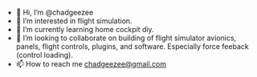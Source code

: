 - 👋 Hi, I’m @chadgeezee
- 👀 I’m interested in flight simulation.
- 🌱 I’m currently learning home cockpit diy.
- 💞️ I’m looking to collaborate on building of flight simulator avionics, panels, flight controls, plugins, and software. Especially force feeback (control loading).
- 📫 How to reach me chadgeezee@gmail.com

<!---
chadgeezee/chadgeezee is a ✨ special ✨ repository because its `README.md` (this file) appears on your GitHub profile.
You can click the Preview link to take a look at your changes.
--->
